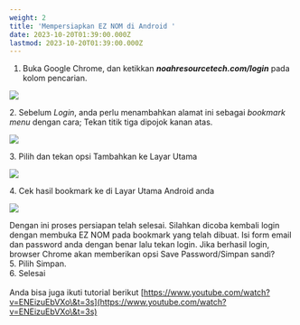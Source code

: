 ```yaml
---
weight: 2
title: 'Mempersiapkan EZ NOM di Android '
date: 2023-10-20T01:39:00.000Z
lastmod: 2023-10-20T01:39:00.000Z
---
```


1. Buka Google Chrome, dan ketikkan ***noahresourcetech.com/login*** pada kolom pencarian.

![](</assets/tutor 3.jpg>)

2\. Sebelum *Login*, anda perlu menambahkan alamat ini sebagai *bookmark menu* dengan cara; Tekan titik tiga dipojok kanan atas.

![](</assets/tutor 8.jpg>)

3\. Pilih dan tekan opsi Tambahkan ke Layar Utama

![](</assets/tutor 7.jpg>)

4\. Cek hasil bookmark ke di Layar Utama Android anda

![](</assets/tutor 6.jpg>)

Dengan ini proses persiapan telah selesai. Silahkan dicoba kembali login dengan membuka EZ NOM pada bookmark yang telah dibuat. Isi form email dan password anda dengan benar lalu tekan login. Jika berhasil login, browser Chrome akan memberikan opsi Save Password/Simpan sandi?\
5\. Pilih Simpan. \
6\. Selesai\
\
Anda bisa juga ikuti tutorial berikut [https://www.youtube.com/watch?v=ENEizuEbVXo\&t=3s](https://www.youtube.com/watch?v=ENEizuEbVXo\&t=3s)
